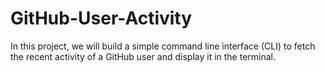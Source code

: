 # GitHub-User-Activity
In this project, we will build a simple command line interface (CLI) to fetch the recent activity of a GitHub user and display it in the terminal.
